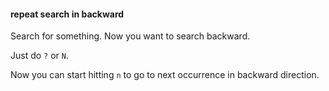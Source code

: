 #### repeat search in backward

Search for something. Now you want to search backward.

Just do `?` or `N`.

Now you can start hitting `n` to go to next occurrence in backward direction.
